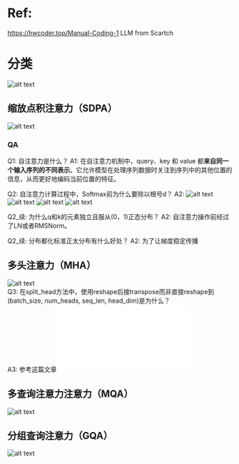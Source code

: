 # Ref:
https://hwcoder.top/Manual-Coding-1
LLM from Scartch
# 分类
![alt text](./resources/image_AttentionClassifer.png)

## 缩放点积注意力（SDPA）
![alt text](./resources/image_dotAttention.png)
### QA
Q1: 自注意力是什么？
A1: 在自注意力机制中，query、key 和 value 都**来自同一个输入序列的不同表示**。它允许模型在处理序列数据时关注到序列中的其他位置的信息，从而更好地编码当前位置的特征。

Q2: 自注意力计算过程中，Softmax前为什么要除以根号d？
A2: 
![alt text](./resources/Q2_1.png)
![alt text](./resources/Q2_2.png)
![alt text](./resources/Q2_3.png)
![alt text](./resources/Q2_4.png)

Q2_续: 为什么q和k的元素独立且服从(0，1)正态分布？
A2: 自注意力操作前经过了LN或者RMSNorm。

Q2_续: 分布都化标准正太分布有什么好处？
A2: 为了让梯度稳定传播


## 多头注意力（MHA）
![alt text](./resources/image_MHA.png)  
Q3: 在split_head方法中，使用reshape后接transpose而非直接reshape到(batch_size, num_heads, seq_len, head_dim)是为什么？  
A3: 参考这篇文章![reshape与transpose](./resources/reshape与transpose.md)

## 多查询注意力注意力（MQA）
![alt text](./resources/image_MQA.png)

## 分组查询注意力（GQA）
![alt text](./resources/image_GQA.png)
